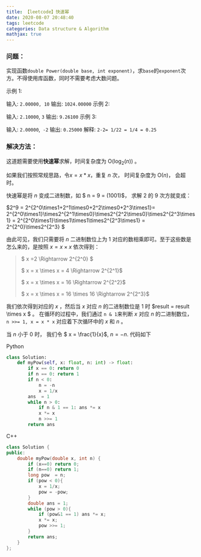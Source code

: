 ```yaml
---
title: 【leetcode】快速幂
date: 2020-08-07 20:48:40
tags: leetcode
categories: Data structure & Algorithm
mathjax: true
---
```


### 问题：

实现函数`double Power(double base, int exponent)`，求`base`的`exponent`次方。不得使用库函数，同时不需要考虑大数问题。

示例 1:

输入: `2.00000, 10`
输出: `1024.00000`
示例 2:

输入: `2.10000`, `3`
输出: `9.26100`
示例 3:

输入: `2.00000`,` -2`
输出: `0.25000`
解释: `2-2= 1/22 = 1/4 = 0.25`

### 解决方法：

这道题需要使用**快速幂**求解，时间复杂度为 O($\log_2(n)$) 。

如果我们按照常规思路，令$x = x * x$，重复 $n$ 次， 时间复杂度为 O($n$)， 会超时。

<!-- more -->

快速幂是将 $n$ 变成二进制数，如 $ n = 9 = (1001)$， 求解 $2$ 的 $9$ 次方就变成：

$2^9 = 2^{2^0\times1+2^1\times0+2^2\times0+2^3\times1}= 2^{2^0\times1}\times2^{2^1\times0}\times2^{2^2\times0}\times2^{2^3\times1} = 2^{2^0\times1}\times1\times1\times2^{2^3\times1} = 2^{2^0}\times2^{2^3} $

由此可见，我们只需要将 $n$ 二进制数位上为 $1$ 对应的数相乘即可。至于这些数是怎么来的，是按照 $x = x \times x$ 依次得到：

>  $ x =2 \Rightarrow 2^{2^0} $
>
> $ x = x \times x = 4 \Rightarrow 2^{2^1}$
>
> $ x = x \times x = 16 \Rightarrow 2^{2^2}$
>
> $ x = x \times x = 16 \times 16 \Rightarrow 2^{2^3}$

我们依次得到对应的 $x$ ，然后当 $x$ 对应 $n$ 的二进制数位是 $1$ 时 $result = result \times x $  。 在循环的过程中，我们通过 `n & 1`来判断 $x$ 对应 $n$ 的二进制数位，  ` n >>= 1, x = x * x` 对应着下次循环中的 $x$ 和 $n$ 。

当 $n$ 小于 $0$ 时， 我们令 $ x = \frac{1}{x}$, $n = -n$.  代码如下

Python

```python
class Solution:
    def myPow(self, x: float, n: int) -> float:
        if x == 0: return 0
        if n == 0: return 1
        if n < 0:
            n = -n
            x = 1/x
        ans  = 1
        while n > 0:
            if n & 1 == 1: ans *= x
            x *= x
            n >>= 1
        return ans
```

C++

```c++
class Solution {
public:
    double myPow(double x, int n) {
        if (x==0) return 0;
        if (n==0) return 1;
        long pow  = n;
        if (pow < 0){
            x = 1/x;
            pow = -pow;
        }
        double ans = 1;
        while (pow > 0){
            if (pow&1 == 1) ans *= x;
            x *= x;
            pow >>= 1;
        } 
        return ans;
    }
};
```



